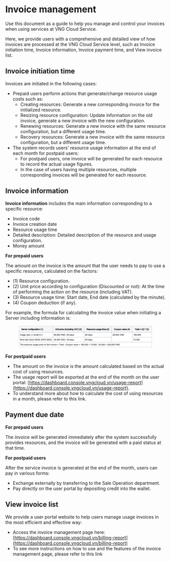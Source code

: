# Invoice management

Use this document as a guide to help you manage and control your invoices when using services at VNG Cloud Service.&#x20;

Here, we provide users with a comprehensive and detailed view of how invoices are processed at the VNG Cloud Service level, such as Invoice initiation time, Invoice information, Invoice payment time, and View invoice list.

## Invoice initiation time

Invoices are initiated in the following cases:&#x20;

* Prepaid users perform actions that generate/change resource usage costs such as:&#x20;
  * Creating resources: Generate a new corresponding invoice for the initialized resource.
  * Resizing resource configuration: Update information on the old invoice, generate a new invoice with the new configuration.
  * Renewing resources: Generate a new invoice with the same resource configuration, but a different usage time.
  * Recovery resources: Generate a new invoice with the same resource configuration, but a different usage time.
* The system records users' resource usage information at the end of each month for postpaid users:
  * For postpaid users, one invoice will be generated for each resource to record the actual usage figures.
  * In the case of users having multiple resources, multiple corresponding invoices will be generated for each resource.

## Invoice information

**Invoice information** includes the main information corresponding to a specific resource:&#x20;

* Invoice code&#x20;
* Invoice creation date&#x20;
* Resource usage time&#x20;
* Detailed description: Detailed description of the resource and usage configuration.
* Money amount&#x20;

**For prepaid users**

The amount on the invoice is the amount that the user needs to pay to use a specific resource, calculated on the factors:&#x20;

* (1) Resource configuration.
* (2) Unit price according to configuration (Discounted or not): At the time of performing the action on the resource (including VAT).
* (3) Resource usage time: Start date, End date (calculated by the minute).
* (4) Coupon deduction (if any).

For example, the formula for calculating the invoice value when initiating a Server including information is:

<figure><img src="../../.gitbook/assets/image (2) (1) (1) (1) (1) (1) (1) (1) (1) (1) (1) (1) (1) (1) (1) (1) (1).png" alt=""><figcaption></figcaption></figure>

**For postpaid users**&#x20;

* The amount on the invoice is the amount calculated based on the actual cost of using resources.
* The usage report will be exported at the end of the month on the user portal: [https://dashboard.console.vngcloud.vn/usage-report](https://dashboard.console.vngcloud.vn/usage-report).
* To understand more about how to calculate the cost of using resources in a month, please refer to this link.

## Payment due date&#x20;

**For prepaid users**

The invoice will be generated immediately after the system successfully provides resources, and the invoice will be generated with a paid status at that time.&#x20;

**For postpaid users**

After the service invoice is generated at the end of the month, users can pay in various forms:

* Exchange externally by transferring to the Sale Operation department.
* Pay directly on the user portal by depositing credit into the wallet.

## View invoice list&#x20;

We provide a user portal website to help users manage usage invoices in the most efficient and effective way:&#x20;

* Access the invoice management page here: [https://dashboard.console.vngcloud.vn/billing-report](https://dashboard.console.vngcloud.vn/billing-report)
* To see more instructions on how to use and the features of the invoice management page, please refer to this link
